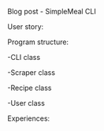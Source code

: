 Blog post - SimpleMeal CLI

User story:


Program structure:

 -CLI class

 -Scraper class

 -Recipe class

 -User class


Experiences: